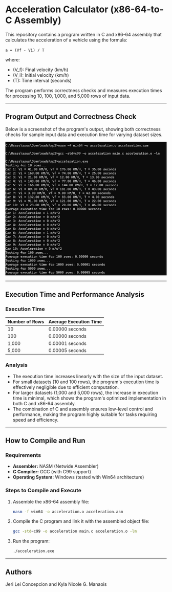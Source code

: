 # Acceleration Calculator (x86-64-to-C Assembly)

This repository contains a program written in C and x86-64 assembly that calculates the acceleration of a vehicle using the formula:

`a = (Vf - Vi) / T`

where:
- \(V_f\): Final velocity (km/h)
- \(V_i\): Initial velocity (km/h)
- \(T\): Time interval (seconds)

The program performs correctness checks and measures execution times for processing 10, 100, 1,000, and 5,000 rows of input data.

---

## Program Output and Correctness Check

Below is a screenshot of the program's output, showing both correctness checks for sample input data and execution time for varying dataset sizes.

![Program Output](output.jpg)  

---

## Execution Time and Performance Analysis

### Execution Time
| Number of Rows | Average Execution Time |
|----------------|-------------------------|
| 10             | 0.00000 seconds        |
| 100            | 0.00000 seconds        |
| 1,000          | 0.00001 seconds        |
| 5,000          | 0.00005 seconds        |

### Analysis
- The execution time increases linearly with the size of the input dataset.
- For small datasets (10 and 100 rows), the program's execution time is effectively negligible due to efficient computation.
- For larger datasets (1,000 and 5,000 rows), the increase in execution time is minimal, which shows the program's optimized implementation in both C and x86-64 assembly.
- The combination of C and assembly ensures low-level control and performance, making the program highly suitable for tasks requiring speed and efficiency.

---

## How to Compile and Run

### Requirements
- **Assembler:** NASM (Netwide Assembler)
- **C Compiler:** GCC (with C99 support)
- **Operating System:** Windows (tested with Win64 architecture)

### Steps to Compile and Execute
1. Assemble the x86-64 assembly file:
   ```bash
   nasm -f win64 -o acceleration.o acceleration.asm
   ```
2. Compile the C program and link it with the assembled object file:
   ```bash
   gcc -std=c99 -o acceleration main.c acceleration.o -lm
   ```
3. Run the program:
   ```bash
   ./acceleration.exe
   ```

---

## Authors
Jeri Lei Concepcion and 
Kyla Nicole G. Manaois
